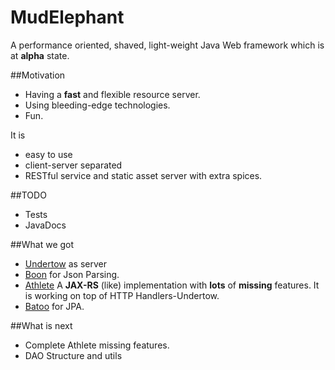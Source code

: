 # MudElephant

A performance oriented, shaved, light-weight Java Web framework which is at **alpha** state.

##Motivation
* Having a **fast** and flexible resource server.
* Using bleeding-edge technologies.
* Fun.

It is

* easy to use
* client-server separated
* RESTful service and static asset server with extra spices.

##TODO
* Tests
* JavaDocs

##What we got
* [Undertow](https://github.com/undertow-io/undertow) as server
* [Boon](https://github.com/boonproject/boon) for Json Parsing.
* [Athlete](./athlete/README.md) A **JAX-RS** (like) implementation with **lots** of **missing** features. It is working on top of HTTP Handlers-Undertow.
* [Batoo](https://github.com/BatooOrg/BatooJPA) for JPA.

##What is next
* Complete Athlete missing features.
* DAO Structure and utils

